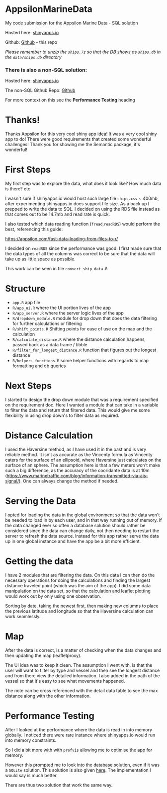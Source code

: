 # AppsilonMarineData
My code submission for the Appsilon Marine Data - SQL solution

Hosted here: 
[shinyapps.io](https://vickus-botha.shinyapps.io/AppsilonMarineDataDB/)

Github: 
[Github](https://github.com/Vickusr/AppsilonMarineDataDB) - this repo

*Please remember to unzip the `ships.7z` so that the DB shows as  `ships.db` in the `data/ships.db` directory*

### There is also a non-SQL solution:
Hosted here:
[shinyapps.io](https://vickus-botha.shinyapps.io/AppsilonMarineData/)

The non-SQL Github Repo:
[Github](https://github.com/Vickusr/AppsilonMarineData/)


For more context on this see the **Performance Testing** heading

# Thanks!
Thanks Appsilon for this very cool shiny app idea! 
It was a very cool shiny app to do!
There were good requirements that created some wonderful challenges!
Thank you for showing me the Semantic package, it's wonderful!

# First Steps
My first step was to explore the data, what does it look like?
How much data is there? etc

I wasn't sure if shinyapps.io would host such large file `ships.csv` ~ 400mb, after experimenting shinyapps.io does support file size. 
As a back up I prepped to write the data to SQL. I decided on using the RDS file instead as that comes out to be 14.7mb and read rate is quick.

I also tested which data reading function (`fread`,`readRDS`) would perform the best, referencing this guide: 

https://appsilon.com/fast-data-loading-from-files-to-r/

I decided on `readRDS` since the performance was good.
I first made sure that the data types of all the columns was correct to be sure that the data will take up as little space as possible.

This work can be seen in file `convert_ship_data.R`

# Structure
- `app.R` app file
- `R/app_ui.R` where the UI portion lives of the app
- `R/app_server.R` where the server logic lives of the app
- `R/dropdown_module.R` module for drop down that does the data filtering for further calculations or filtering
- `R/shift_points.R` Shifting points for ease of use on the map and the calculation
- `R/calculate_distance.R` where the distance calculation happens, passed back as a data frame / tibble
- `R/filter_for_longest_distance.R` function that figures out the longest distance
- `R/helpers_functions.R` some helper functions with regards to map formatting and db queries

# Next Steps
I started to design the drop down module that was a requirement specified on the requirement doc.
Here I wanted a module that can take in a variable to filter the data and return that filtered data. 
This would give me some flexibility in using drop down's to filter data as required.

# Distance Calculation
I used the Haversine method, as I have used it in the past and is very reliable method. 
It isn't as accurate as the Vincenty formula as Vincenty caters for the surface of an ellipsoid, 
where Haversine just calculates on the surface of an sphere.
The assumption here is that a few meters won't make such a big difference, as the accuracy of the cooridante data is at 10m (https://www.marinetraffic.com/blog/information-transmitted-via-ais-signal/).
One can always change the method if needed.

# Serving the Data
I opted for loading the data in the global environment so that the data won't be needed to load in by each user, and in that way running out of memory.
If the data changed ever so often a database solution should rather be considered since the data can change daily, not then needing to restart the server to refresh the data source.
Instead for this app rather serve the data up in one global instance and have the app be a bit more efficient.  

# Getting the data
I have 2 modules that are filtering the data. On this data I can then do the necessary operations for doing the calculations and finding the largest distance traveled point (which was the aim of the app).
I did some data manipulation on the data set, so that the calculation and leaflet plotting would work out by only using one observation.

Sorting by date, taking the newest first, then making new columns to place the previous latitude and longitude so that the Haversine calculation can work seamlessly.

# Map
After the data is correct, is a matter of checking when the data changes and then updating the map (leafletproxy).

The UI idea was to keep it clean. The assumption I went with, is that the user will want to filter by type and vessel and then see the longest distance and 
from there view the detailed information. I also added in the path of the vessel so that it's easy to see what movements happened.

The note can be cross referenced with the detail data table to see the max distance along with the other information.

# Performance Testing
After I looked at the performance where the data is read in into memory globally. 
I noticed there were rare instance where shinyapps.io would run into memory constraints.

So I did a bit more with with `profvis` allowing me to optimise the app for memory.

However this prompted me to look into the database solution, even if it was a `SQLite` solution.
This solution is also given [here](https://vickus-botha.shinyapps.io/AppsilonMarineDataDB/). The implementation I would say is much better.

There are thus two solution that work the same way.
